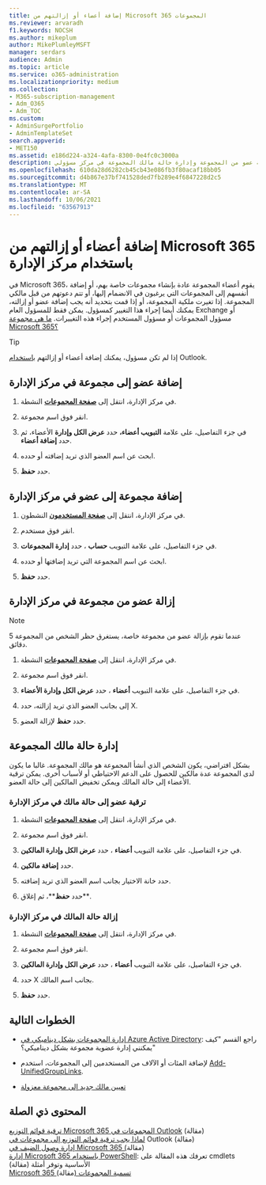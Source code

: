```yaml
---
title: إضافة أعضاء أو إزالتهم من Microsoft 365 المجموعات
ms.reviewer: arvaradh
f1.keywords: NOCSH
ms.author: mikeplum
author: MikePlumleyMSFT
manager: serdars
audience: Admin
ms.topic: article
ms.service: o365-administration
ms.localizationpriority: medium
ms.collection:
- M365-subscription-management
- Adm_O365
- Adm_TOC
ms.custom:
- AdminSurgePortfolio
- AdminTemplateSet
search.appverid:
- MET150
ms.assetid: e186d224-a324-4afa-8300-0e4fc0c3000a
description: تعرف على كيفية إضافة عضو إلى مجموعة وإزالة عضو من المجموعة وإدارة حالة مالك المجموعة في مركز مسؤولي Microsoft 365.
ms.openlocfilehash: 610da28d6282cb45cb43e086fb3f80acaf18bb05
ms.sourcegitcommit: d4b867e37bf741528ded7fb289e4f6847228d2c5
ms.translationtype: MT
ms.contentlocale: ar-SA
ms.lasthandoff: 10/06/2021
ms.locfileid: "63567913"
---
```

# <a name="add-or-remove-members-from-microsoft-365-groups-using-the-admin-center"></a>إضافة أعضاء أو إزالتهم من Microsoft 365 باستخدام مركز الإدارة

في Microsoft 365، يقوم أعضاء المجموعة عادة بإنشاء مجموعات خاصة بهم، أو إضافة أنفسهم إلى المجموعات التي يرغبون في الانضمام إليها، أو تتم دعوتهم من قبل مالكي المجموعة. إذا تغيرت ملكية المجموعة، أو إذا قمت بتحديد أنه يجب إضافة عضو أو إزالته، يمكنك أيضا إجراء هذا التغيير كمسؤول. يمكن فقط للمسؤول العام Exchange أو مسؤول المجموعات أو مسؤول المستخدم إجراء هذه التغييرات. [ما هي مجموعة Microsoft 365؟](https://support.microsoft.com/office/b565caa1-5c40-40ef-9915-60fdb2d97fa2)

> [!TIP]
> إذا لم تكن مسؤول، يمكنك إضافة أعضاء أو إزالتهم [باستخدام](https://support.microsoft.com/office/3b650f4a-5c9b-4f94-a1bb-0cca4b1091de) Outlook.
  
## <a name="add-a-member-to-a-group-in-the-admin-center"></a>إضافة عضو إلى مجموعة في مركز الإدارة

1. في مركز الإدارة، انتقل إلى [**صفحة المجموعات**](https://admin.microsoft.com/Adminportal/Home?#/groups) النشطة.  

2. انقر فوق اسم مجموعة.

3. في جزء التفاصيل، على علامة **التبويب أعضاء،** حدد **عرض الكل وإدارة** الأعضاء، ثم حدد **إضافة أعضاء**.

4. ابحث عن اسم العضو الذي تريد إضافته أو حدده.

5. حدد **حفظ**.

## <a name="add-a-group-to-a-member-in-the-admin-center"></a>إضافة مجموعة إلى عضو في مركز الإدارة

1. في مركز الإدارة، انتقل إلى [**صفحة المستخدمون**](https://admin.microsoft.com/Adminportal/Home?#/users) النشطون.  

2. انقر فوق مستخدم.

3. في جزء التفاصيل، على علامة التبويب **حساب** ، حدد **إدارة المجموعات**.

4. ابحث عن اسم المجموعة التي تريد إضافتها أو حدده.

5. حدد **حفظ**.

## <a name="remove-a-member-from-a-group-in-the-admin-center"></a>إزالة عضو من مجموعة في مركز الإدارة

> [!NOTE]
> عندما تقوم بإزالة عضو من مجموعة خاصة، يستغرق حظر الشخص من المجموعة 5 دقائق.

1. في مركز الإدارة، انتقل إلى [**صفحة المجموعات**](https://admin.microsoft.com/Adminportal/Home?#/groups) النشطة.  

2. انقر فوق اسم مجموعة.

3. في جزء التفاصيل، على علامة التبويب **أعضاء** ، حدد **عرض الكل وإدارة الأعضاء**.

4. إلى بجانب العضو الذي تريد إزالته، حدد X.

5. حدد **حفظ** لإزالة العضو.

## <a name="manage-group-owner-status"></a>إدارة حالة مالك المجموعة

بشكل افتراضي، يكون الشخص الذي أنشأ المجموعة هو مالك المجموعة. غالبا ما يكون لدى المجموعة عدة مالكين للحصول على الدعم الاحتياطي أو لأسباب أخرى. يمكن ترقية الأعضاء إلى حالة المالك ويمكن تخفيض المالكين إلى حالة العضو.
  
### <a name="promote-a-member-to-owner-status-in-the-admin-center"></a>ترقية عضو إلى حالة مالك في مركز الإدارة

1. في مركز الإدارة، انتقل إلى [**صفحة المجموعات**](https://admin.microsoft.com/Adminportal/Home?#/groups) النشطة.  

2. انقر فوق اسم مجموعة.

3. في جزء التفاصيل، على علامة التبويب **أعضاء** ، حدد **عرض الكل وإدارة المالكين**.

4. حدد **إضافة مالكين**.

5. حدد خانة الاختيار بجانب اسم العضو الذي تريد إضافته.

6. حدد **حفظ****، ثم إغلاق**.

### <a name="remove-owner-status-in-the-admin-center"></a>إزالة حالة المالك في مركز الإدارة

1. في مركز الإدارة، انتقل إلى [**صفحة المجموعات**](https://admin.microsoft.com/Adminportal/Home?#/groups) النشطة.  

2. انقر فوق اسم مجموعة.

3. في جزء التفاصيل، على علامة التبويب **أعضاء** ، حدد **عرض الكل وإدارة المالكين**.

4. حدد X بجانب اسم المالك.

5. حدد **حفظ**.

## <a name="next-steps"></a>الخطوات التالية

- [إدارة المجموعات بشكل ديناميكي في Azure Active Directory](/azure/active-directory/fundamentals/active-directory-groups-create-azure-portal): راجع القسم "كيف يمكنني إدارة عضوية مجموعة بشكل ديناميكي؟"

- لإضافة المئات أو الآلاف من المستخدمين إلى المجموعات، استخدم [Add-UnifiedGroupLinks](/powershell/module/exchange/add-unifiedgrouplinks).

- [تعيين مالك جديد إلى مجموعة معزولة](https://support.microsoft.com/office/86bb3db6-8857-45d1-95c8-f6d540e45732)

## <a name="related-content"></a>المحتوى ذي الصلة

[ترقية قوائم التوزيع Microsoft 365 المجموعات في Outlook](../manage/upgrade-distribution-lists.md) (مقالة)\
[لماذا يجب ترقية قوائم التوزيع إلى مجموعات في](https://support.microsoft.com/office/7fb3d880-593b-4909-aafa-950dd50ce188) Outlook (مقالة)\
[إدارة وصول الضيف في Microsoft 365 (](manage-guest-access-in-groups.md)مقالة)\
[إدارة Microsoft 365 باستخدام PowerShell](../../enterprise/manage-microsoft-365-groups-with-powershell.md): تعرفك هذه المقالة على cmdlets الأساسية وتوفر أمثلة (مقالة)\
[Microsoft 365 تسمية المجموعات (](../../solutions/groups-naming-policy.md)مقالة)